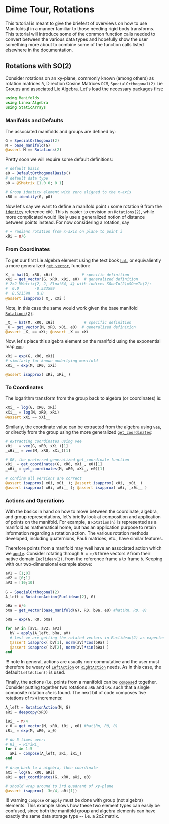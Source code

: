 # Dime Tour, Rotations

This tutorial is meant to give the briefest of overviews on how to use Manifolds.jl in a manner familiar to those needing rigid body transforms.  This tutorial will introduce some of the common function calls needed to convert between the various data types and hopefully show the user something more about to combine some of the function calls listed elsewhere in the documentation.

## Rotations with SO(2)

Consider rotations on an xy-plane, commonly known (among others) as rotation matrices `R`, Direction Cosine Matrices `DCM`, `SpecialOrthogonal(2)` Lie Groups and associated Lie Algebra.  Let's load the necessary packages first:
```julia
using Manifolds
using LinearAlgebra
using StaticArrays
```

### Manifolds and Defaults

The associated manifolds and groups are defined by:
```julia
G = SpecialOrthogonal(2)
M = base_manifold(G)
@assert M == Rotations(2)
```

Pretty soon we will require some default definitions:
```julia
# default basis
e0 = DefaultOrthogonalBasis()
# default data type
p0 = @SMatrix [1.0 0; 0 1]

# Group identity element with zero aligned to the x-axis
xR0 = identity(G, p0)
```

Now let's say we want to define a manifold point `i` some rotation θ from the [`identity`](@ref) reference `xR0`.  This is easier to envision on `Rotations(2)`, while more complicated would likely use a generalized notion of distance between points instead.  For now considering a rotation, say
```julia
# + radians rotation from x-axis on plane to point i
xθi = π/6
```

### From Coordinates

To get our first Lie algebra element using the text book [`hat`](@ref), or equivaliently a more generalized [`get_vector`](@ref), function:
```julia
X_ = hat(G, xR0, xθi)             # specific definition
xXi = get_vector(G, xR0, xθi, e0)  # generalized definition
# 2×2 MMatrix{2, 2, Float64, 4} with indices SOneTo(2)×SOneTo(2):
#  0.0       -0.523599
#  0.523599   0.0
@assert isapprox( X_, xXi )
```

Note, in this case the same would work given the base manifold [`Rotations(2)`](@ref):
```julia
_X_ = hat(M, xR0, xθi)             # specific definition
_X = get_vector(M, xR0, xθi, e0)  # generalized definition
@assert _X_ == xXi; @assert _X == xXi
```

Now, let's place this algebra element on the manifold using the exponential map [`exp`](@ref):
```julia
xRi = exp(G, xR0, xXi)
# similarly for known underlying manifold
xRi_ = exp(M, xR0, xXi)

@assert isapprox( xRi, xRi_ )
```

### To Coordinates

The logarithm transform from the group back to algebra (or coordinates) is:
```julia
xXi_ = log(G, xR0, xRi)
xXi__ = log(M, xR0, xRi)
@assert xXi == xXi__
```

Similarly, the coordinate value can be extracted from the algebra using [`vee`](@ref), or directly from the group using the more generalized [`get_coordinates`](@ref):
```julia
# extracting coordinates using vee
xθi__ = vee(G, xR0, xXi_)[1]
_xθi__ = vee(M, xR0, xXi_)[1]

# OR, the preferred generalized get_coordinate function
xθi_ = get_coordinates(G, xR0, xXi_, e0)[1]
_xθi_ = get_coordinates(M, xR0, xXi_, e0)[1]

# confirm all versions are correct
@assert isapprox( xθi, xθi_ ); @assert isapprox( xθi, _xθi_ )
@assert isapprox( xθi, xθi__ ); @assert isapprox( xθi, _xθi__ )
```

### Actions and Operations

With the basics in hand on how to move between the coordinate, algebra, and group representations, let's briefly look at composition and application of points on the manifold.  For example, a `Rotation(n)` is represented as a manifold as mathematical home, but has an application purpose to retain information regarding a rotation action.  The various rotation methods developed, including quaternions, Pauli matrices, etc., have similar features.  

Therefore points from a manifold may well have an associated action which we [`apply`](@ref).  Consider rotating through `θ = π/6` three vectors `V` from their native domain `Euclidean(2)`, from the reference frame `a` to frame `b`.  Keeping with our two-dimensional example above:
```julia
aV1 = [1;0]
aV2 = [0;1]
aV3 = [10;10]

G = SpecialOrthogonal(2)
A_left = RotationAction(Euclidean(2), G)

bθa = π/6
bXa = get_vector(base_manifold(G), R0, bθa, e0) #hat(Rn, R0, θ)

bRa = exp(G, R0, bXa)

for aV in [aV1; aV2; aV3]
  bV = apply(A_left, bRa, aV)
  # test we are getting the rotated vectors in Euclidean(2) as expected
  @assert isapprox( bV[1], norm(aV)*cos(bθa) )
  @assert isapprox( bV[2], norm(aV)*sin(bθa) )
end
```

!!! note
    In general, actions are usually non-commutative and the user must therefore be weary of [`LeftAction`](@ref) or [`RightAction`](@ref) needs.  As in this case, the default `LeftAction()` is used.

Finally, the actions (i.e. points from a manifold) can be [`compose`](@ref)d together.  Consider putting together two rotations `aRb` and `bRc` such that a single composite rotation `aRc` is found.  The next bit of code composes five rotations of `π/4` increments:
```julia
A_left = RotationAction(M, G)
aRi = deepcopy(xR0)

iθi_ = π/4
x_θ = get_vector(M, xR0, iθi_, e0) #hat(Rn, R0, θ)
iRi_ = exp(M, xR0, x_θ)

# do 5 times over:
# Ri_ = Ri*iRi_
for i in 1:5
  aRi = compose(A_left, aRi, iRi_)
end

# drop back to a algebra, then coordinate
aXi = log(G, xR0, aRi)
aθi = get_coordinates(G, xR0, aXi, e0)

# should wrap around to 3rd quadrant of xy-plane
@assert isapprox( -3π/4, aθi[1])
```

!!! warning
    `compose` or `apply` must be done with group (not algebra) elements.  This example shows how these two element types can easily be confused, since both the manifold group and algebra elements can have exactly the same data storage type -- i.e. a 2x2 matrix.
